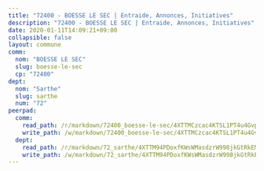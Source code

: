 ```yaml
---
title: "72400 - BOESSE LE SEC | Entraide, Annonces, Initiatives"
description: "72400 - BOESSE LE SEC | Entraide, Annonces, Initiatives"
date: 2020-01-11T14:09:21+09:00
collapsible: false
layout: commune
comm:
  nom: "BOESSE LE SEC"
  slug: boesse-le-sec
  cp: "72400"
dept:
  nom: "Sarthe"
  slug: sarthe
  num: "72"
peerpad:
  comm:
    read_path: /r/markdown/72400_boesse-le-sec/4XTTMCzcac4KTSL1PT4u4GvpMt3mJuHo8MZowiqtaRTdsSYaU
    write_path: /w/markdown/72400_boesse-le-sec/4XTTMCzcac4KTSL1PT4u4GvpMt3mJuHo8MZowiqtaRTdsSYaU-K3TgTsbpcS73gqkWZtLdPi91tzWGiwFGsxR9Xas3p8heaGfV3vah1mLaRnSWJrauy43Wsn9nkBKv25sobA7hWtak1qVhDkw1amSvbbtWA9B8GJiLGW1W28osLTwnE64AdpeZr9nY
  dept:
    read_path: /r/markdown/72_sarthe/4XTTM94PDoxfKWsWMasdzrW998jkGtRkEM3CSUC42xSpuJKZ5
    write_path: /w/markdown/72_sarthe/4XTTM94PDoxfKWsWMasdzrW998jkGtRkEM3CSUC42xSpuJKZ5-K3TgTpjFyG67yVeuXvSAfSYzY4Yx2FMtDhgpv5HM2EDBJRVMn95z33xx4XjRNYNVaVsBPQ1t4pG9MoyNqwTqa8mcnEUB8rK4BMVbvUhCtGWCPSFnDCaT8GJTyimDgsCirLN3zswh
---
```


